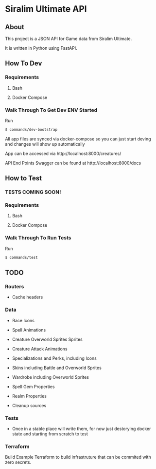 # Siralim Ultimate API

## About

This project is a JSON API for Game data from Siralim Ultimate.

It is written in Python using FastAPI.

## How To Dev

### Requirements

1. Bash

2. Docker Compose

### Walk Through To Get Dev ENV Started

Run

```bash
$ commands/dev-bootstrap
```

All app files are synced via docker-compose so you can just start deving and changes will show up automatically 

App can be accessed via http://localhost:8000/creatures/

API End Points Swagger can be found at http://localhost:8000/docs

## How to Test

### TESTS COMING SOON!

### Requirements

1. Bash

2. Docker Compose

### Walk Through To Run Tests

Run

```bash
$ commands/test
```

## TODO

### Routers

* Cache headers

### Data

* Race Icons

* Spell Animations

* Creature Overworld Sprites Sprites

* Creature Attack Animations

* Specializations and Perks, including Icons

* Skins including Battle and Overworld Sprites

* Wardrobe including Overworld Sprites

* Spell Gem Properties

* Realm Properties

* Cleanup sources

### Tests

* Once in a stable place will write them, for now just destorying docker state and starting from scratch to test

### Terraform

Build Example Terraform to build infrastruture that can be commited with zero secrets.